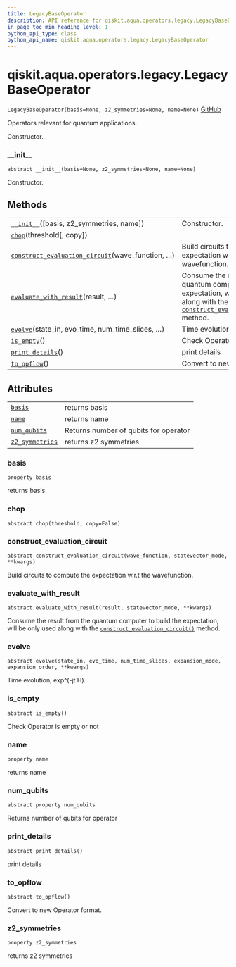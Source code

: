 ```yaml
---
title: LegacyBaseOperator
description: API reference for qiskit.aqua.operators.legacy.LegacyBaseOperator
in_page_toc_min_heading_level: 1
python_api_type: class
python_api_name: qiskit.aqua.operators.legacy.LegacyBaseOperator
---
```


# qiskit.aqua.operators.legacy.LegacyBaseOperator

<span id="qiskit.aqua.operators.legacy.LegacyBaseOperator" />

`LegacyBaseOperator(basis=None, z2_symmetries=None, name=None)` [GitHub](https://github.com/qiskit-community/qiskit-aqua/tree/stable/0.9/qiskit/aqua/operators/legacy/base_operator.py "view source code")

Operators relevant for quantum applications.

Constructor.

### \_\_init\_\_

<span id="qiskit.aqua.operators.legacy.LegacyBaseOperator.__init__" />

`abstract __init__(basis=None, z2_symmetries=None, name=None)`

Constructor.

## Methods

|                                                                                                                                                                                                                   |                                                                                                                                                                                                                                                                                                                  |
| ----------------------------------------------------------------------------------------------------------------------------------------------------------------------------------------------------------------- | ---------------------------------------------------------------------------------------------------------------------------------------------------------------------------------------------------------------------------------------------------------------------------------------------------------------- |
| [`__init__`](#qiskit.aqua.operators.legacy.LegacyBaseOperator.__init__ "qiskit.aqua.operators.legacy.LegacyBaseOperator.__init__")(\[basis, z2\_symmetries, name])                                                | Constructor.                                                                                                                                                                                                                                                                                                     |
| [`chop`](#qiskit.aqua.operators.legacy.LegacyBaseOperator.chop "qiskit.aqua.operators.legacy.LegacyBaseOperator.chop")(threshold\[, copy])                                                                        |                                                                                                                                                                                                                                                                                                                  |
| [`construct_evaluation_circuit`](#qiskit.aqua.operators.legacy.LegacyBaseOperator.construct_evaluation_circuit "qiskit.aqua.operators.legacy.LegacyBaseOperator.construct_evaluation_circuit")(wave\_function, …) | Build circuits to compute the expectation w\.r.t the wavefunction.                                                                                                                                                                                                                                               |
| [`evaluate_with_result`](#qiskit.aqua.operators.legacy.LegacyBaseOperator.evaluate_with_result "qiskit.aqua.operators.legacy.LegacyBaseOperator.evaluate_with_result")(result, …)                                 | Consume the result from the quantum computer to build the expectation, will be only used along with the [`construct_evaluation_circuit()`](#qiskit.aqua.operators.legacy.LegacyBaseOperator.construct_evaluation_circuit "qiskit.aqua.operators.legacy.LegacyBaseOperator.construct_evaluation_circuit") method. |
| [`evolve`](#qiskit.aqua.operators.legacy.LegacyBaseOperator.evolve "qiskit.aqua.operators.legacy.LegacyBaseOperator.evolve")(state\_in, evo\_time, num\_time\_slices, …)                                          | Time evolution, exp^(-jt H).                                                                                                                                                                                                                                                                                     |
| [`is_empty`](#qiskit.aqua.operators.legacy.LegacyBaseOperator.is_empty "qiskit.aqua.operators.legacy.LegacyBaseOperator.is_empty")()                                                                              | Check Operator is empty or not                                                                                                                                                                                                                                                                                   |
| [`print_details`](#qiskit.aqua.operators.legacy.LegacyBaseOperator.print_details "qiskit.aqua.operators.legacy.LegacyBaseOperator.print_details")()                                                               | print details                                                                                                                                                                                                                                                                                                    |
| [`to_opflow`](#qiskit.aqua.operators.legacy.LegacyBaseOperator.to_opflow "qiskit.aqua.operators.legacy.LegacyBaseOperator.to_opflow")()                                                                           | Convert to new Operator format.                                                                                                                                                                                                                                                                                  |

## Attributes

|                                                                                                                                                   |                                       |
| ------------------------------------------------------------------------------------------------------------------------------------------------- | ------------------------------------- |
| [`basis`](#qiskit.aqua.operators.legacy.LegacyBaseOperator.basis "qiskit.aqua.operators.legacy.LegacyBaseOperator.basis")                         | returns basis                         |
| [`name`](#qiskit.aqua.operators.legacy.LegacyBaseOperator.name "qiskit.aqua.operators.legacy.LegacyBaseOperator.name")                            | returns name                          |
| [`num_qubits`](#qiskit.aqua.operators.legacy.LegacyBaseOperator.num_qubits "qiskit.aqua.operators.legacy.LegacyBaseOperator.num_qubits")          | Returns number of qubits for operator |
| [`z2_symmetries`](#qiskit.aqua.operators.legacy.LegacyBaseOperator.z2_symmetries "qiskit.aqua.operators.legacy.LegacyBaseOperator.z2_symmetries") | returns z2 symmetries                 |

### basis

<span id="qiskit.aqua.operators.legacy.LegacyBaseOperator.basis" />

`property basis`

returns basis

### chop

<span id="qiskit.aqua.operators.legacy.LegacyBaseOperator.chop" />

`abstract chop(threshold, copy=False)`

### construct\_evaluation\_circuit

<span id="qiskit.aqua.operators.legacy.LegacyBaseOperator.construct_evaluation_circuit" />

`abstract construct_evaluation_circuit(wave_function, statevector_mode, **kwargs)`

Build circuits to compute the expectation w\.r.t the wavefunction.

### evaluate\_with\_result

<span id="qiskit.aqua.operators.legacy.LegacyBaseOperator.evaluate_with_result" />

`abstract evaluate_with_result(result, statevector_mode, **kwargs)`

Consume the result from the quantum computer to build the expectation, will be only used along with the [`construct_evaluation_circuit()`](#qiskit.aqua.operators.legacy.LegacyBaseOperator.construct_evaluation_circuit "qiskit.aqua.operators.legacy.LegacyBaseOperator.construct_evaluation_circuit") method.

### evolve

<span id="qiskit.aqua.operators.legacy.LegacyBaseOperator.evolve" />

`abstract evolve(state_in, evo_time, num_time_slices, expansion_mode, expansion_order, **kwargs)`

Time evolution, exp^(-jt H).

### is\_empty

<span id="qiskit.aqua.operators.legacy.LegacyBaseOperator.is_empty" />

`abstract is_empty()`

Check Operator is empty or not

### name

<span id="qiskit.aqua.operators.legacy.LegacyBaseOperator.name" />

`property name`

returns name

### num\_qubits

<span id="qiskit.aqua.operators.legacy.LegacyBaseOperator.num_qubits" />

`abstract property num_qubits`

Returns number of qubits for operator

### print\_details

<span id="qiskit.aqua.operators.legacy.LegacyBaseOperator.print_details" />

`abstract print_details()`

print details

### to\_opflow

<span id="qiskit.aqua.operators.legacy.LegacyBaseOperator.to_opflow" />

`abstract to_opflow()`

Convert to new Operator format.

### z2\_symmetries

<span id="qiskit.aqua.operators.legacy.LegacyBaseOperator.z2_symmetries" />

`property z2_symmetries`

returns z2 symmetries

